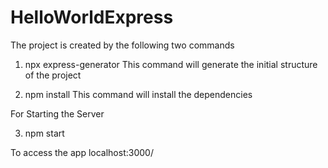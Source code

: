 # HelloWorldExpress

The project is created by the following two commands

1) npx express-generator
This command will generate the initial structure of the project

2) npm install
This command  will install the dependencies

For Starting the Server

3) npm start

To access the app
localhost:3000/
